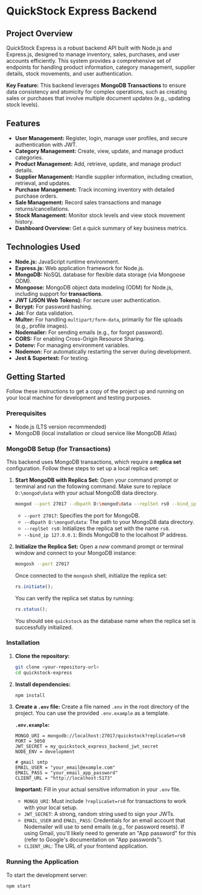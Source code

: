 # QuickStock Express Backend

## Project Overview

QuickStock Express is a robust backend API built with Node.js and Express.js, designed to manage inventory, sales, purchases, and user accounts efficiently. This system provides a comprehensive set of endpoints for handling product information, category management, supplier details, stock movements, and user authentication.

**Key Feature:** This backend leverages **MongoDB Transactions** to ensure data consistency and atomicity for complex operations, such as creating sales or purchases that involve multiple document updates (e.g., updating stock levels).

## Features

* **User Management:** Register, login, manage user profiles, and secure authentication with JWT.
* **Category Management:** Create, view, update, and manage product categories.
* **Product Management:** Add, retrieve, update, and manage product details.
* **Supplier Management:** Handle supplier information, including creation, retrieval, and updates.
* **Purchase Management:** Track incoming inventory with detailed purchase orders.
* **Sale Management:** Record sales transactions and manage returns/cancellations.
* **Stock Management:** Monitor stock levels and view stock movement history.
* **Dashboard Overview:** Get a quick summary of key business metrics.

## Technologies Used

* **Node.js:** JavaScript runtime environment.
* **Express.js:** Web application framework for Node.js.
* **MongoDB:** NoSQL database for flexible data storage (via Mongoose ODM).
* **Mongoose:** MongoDB object data modeling (ODM) for Node.js, including support for **transactions**.
* **JWT (JSON Web Tokens):** For secure user authentication.
* **Bcrypt:** For password hashing.
* **Joi:** For data validation.
* **Multer:** For handling `multipart/form-data`, primarily for file uploads (e.g., profile images).
* **Nodemailer:** For sending emails (e.g., for forgot password).
* **CORS:** For enabling Cross-Origin Resource Sharing.
* **Dotenv:** For managing environment variables.
* **Nodemon:** For automatically restarting the server during development.
* **Jest & Supertest:** For testing.

## Getting Started

Follow these instructions to get a copy of the project up and running on your local machine for development and testing purposes.

### Prerequisites

* Node.js (LTS version recommended)
* MongoDB (local installation or cloud service like MongoDB Atlas)

### MongoDB Setup (for Transactions)

This backend uses MongoDB transactions, which require a **replica set** configuration. Follow these steps to set up a local replica set:

1.  **Start MongoDB with Replica Set:**
    Open your command prompt or terminal and run the following command. Make sure to replace `D:\mongod\data` with your actual MongoDB data directory.

    ```bash
    mongod --port 27017 --dbpath D:\mongod\data --replSet rs0 --bind_ip 127.0.0.1
    ```

    * `--port 27017`: Specifies the port for MongoDB.
    * `--dbpath D:\mongod\data`: The path to your MongoDB data directory.
    * `--replSet rs0`: Initializes the replica set with the name `rs0`.
    * `--bind_ip 127.0.0.1`: Binds MongoDB to the localhost IP address.

2.  **Initialize the Replica Set:**
    Open a *new* command prompt or terminal window and connect to your MongoDB instance:

    ```bash
    mongosh --port 27017
    ```

    Once connected to the `mongosh` shell, initialize the replica set:

    ```javascript
    rs.initiate();
    ```

    You can verify the replica set status by running:

    ```javascript
    rs.status();
    ```
    You should see `quickstock` as the database name when the replica set is successfully initialized.

### Installation

1.  **Clone the repository:**
    ```bash
    git clone <your-repository-url>
    cd quickstock-express
    ```

2.  **Install dependencies:**
    ```bash
    npm install
    ```

3.  **Create a `.env` file:**
    Create a file named `.env` in the root directory of the project. You can use the provided `.env.example` as a template.

    **`.env.example`:**
    ```env
    MONGO_URI = mongodb://localhost:27017/quickstock?replicaSet=rs0
    PORT = 5050
    JWT_SECRET = my_quickstock_express_backend_jwt_secret
    NODE_ENV = development

    # gmail smtp
    EMAIL_USER = "your_email@example.com"
    EMAIL_PASS = "your_email_app_password"
    CLIENT_URL = "http://localhost:5173"
    ```

    **Important:** Fill in your actual sensitive information in your `.env` file.
    * `MONGO_URI`: Must include `?replicaSet=rs0` for transactions to work with your local setup.
    * `JWT_SECRET`: A strong, random string used to sign your JWTs.
    * `EMAIL_USER` and `EMAIL_PASS`: Credentials for an email account that Nodemailer will use to send emails (e.g., for password resets). If using Gmail, you'll likely need to generate an "App password" for this (refer to Google's documentation on "App passwords").
    * `CLIENT_URL`: The URL of your frontend application.

### Running the Application

To start the development server:

```bash
npm start
